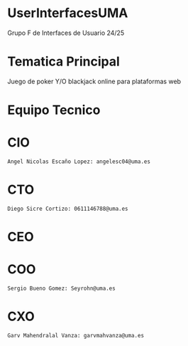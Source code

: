 # UserInterfacesUMA
Grupo F de Interfaces de Usuario 24/25
# Tematica Principal
Juego de poker Y/O blackjack online para plataformas web
# Equipo Tecnico
  # CIO
    Angel Nicolas Escaño Lopez: angelesc04@uma.es
  # CTO
    Diego Sicre Cortizo: 0611146788@uma.es
  # CEO
    
  # COO
    Sergio Bueno Gomez: Seyrohn@uma.es
  # CXO
    Garv Mahendralal Vanza: garvmahvanza@uma.es
    
